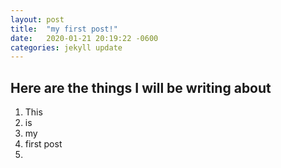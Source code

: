 ```yaml
---
layout: post
title:  "my first post!"
date:   2020-01-21 20:19:22 -0600
categories: jekyll update
---
```

## Here are the things I will be writing about
1. This
2. is 
3. my 
4. first post
5. 